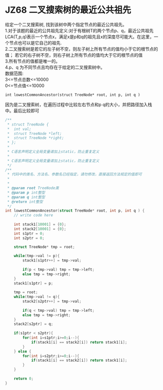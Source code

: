 # JZ68 二叉搜索树的最近公共祖先

给定一个二叉搜索树, 找到该树中两个指定节点的最近公共祖先。  
1.对于该题的最近的公共祖先定义:对于有根树T的两个节点p、q，最近公共祖先LCA(T,p,q)表示一个节点x，满足x是p和q的祖先且x的深度尽可能大。在这里，一个节点也可以是它自己的祖先.  
2.二叉搜索树是若它的左子树不空，则左子树上所有节点的值均小于它的根节点的值； 若它的右子树不空，则右子树上所有节点的值均大于它的根节点的值  
3.所有节点的值都是唯一的。  
4.p、q 为不同节点且均存在于给定的二叉搜索树中。  
数据范围:  
3<=节点总数<=10000  
0<=节点值<=10000  

`int lowestCommonAncestor(struct TreeNode* root, int p, int q )`

因为是二叉搜索树，在遍历过程中比较左右节点和p q的大小，并把路径加入栈中。最后比较即可

```c
/**
 * struct TreeNode {
 *	int val;
 *	struct TreeNode *left;
 *	struct TreeNode *right;
 * };
 *
 * C语言声明定义全局变量请加上static，防止重复定义
 *
 * C语言声明定义全局变量请加上static，防止重复定义
 */
/**
 * 代码中的类名、方法名、参数名已经指定，请勿修改，直接返回方法规定的值即可
 *
 * 
 * @param root TreeNode类 
 * @param p int整型 
 * @param q int整型 
 * @return int整型
 */
int lowestCommonAncestor(struct TreeNode* root, int p, int q ) {
    // write code here
    
    int stack1[10001] = {0};
    int stack2[10001] = {0};
    int s1ptr = 0;
    int s2ptr = 0; 
    
    struct TreeNode* tmp = root; 

    while(tmp->val != p){
        stack1[s1ptr++] = tmp->val; 
        
        if(p < tmp->val) tmp = tmp->left;
        else tmp = tmp->right;
    }
    stack1[s1ptr] = p; 
    
    tmp = root; 
    while(tmp->val != q){
        stack2[s2ptr++] = tmp->val; 
        
        if(q < tmp->val) tmp = tmp->left;
        else tmp = tmp->right;
    }
    stack2[s2ptr] = q; 
    
    if(s1ptr < s2ptr){
        for(int i=s1ptr;i>=0;i--){
            if(stack1[i] == stack2[i]) return stack1[i];
        }
    } else {
        for(int i=s2ptr;i>=0;i--){
            if(stack1[i] == stack2[i]) return stack1[i];
        }
    }
    
    return 0;
}

```

